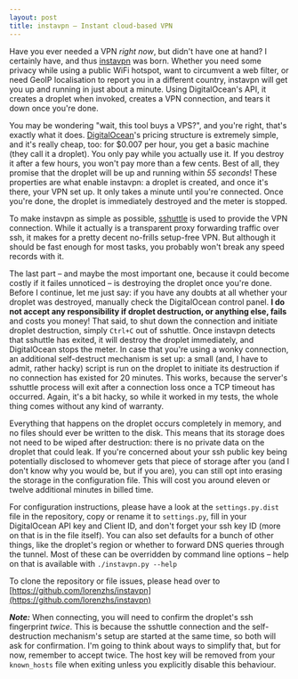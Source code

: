 ```yaml
---
layout: post
title: instavpn — Instant cloud-based VPN
---
```


Have you ever needed a VPN *right now*, but didn't have one at hand? I certainly have, and thus [instavpn](https://github.com/lorenzhs/instavpn) was born. Whether you need some privacy while using a public WiFi hotspot, want to circumvent a web filter, or need GeoIP localisation to report you in a different country, instavpn will get you up and running in just about a minute. Using DigitalOcean's API, it creates a droplet when invoked, creates a VPN connection, and tears it down once you're done.

You may be wondering "wait, this tool buys a VPS?", and you're right, that's exactly what it does. [DigitalOcean](https://digitalocean.com)'s pricing structure is extremely simple, and it's really cheap, too: for $0.007 per hour, you get a basic machine (they call it a droplet). You only pay while you actually use it. If you destroy it after a few hours, you won't pay more than a few cents. Best of all, they promise that the droplet will be up and running within *55 seconds*! These properties are what enable instavpn: a droplet is created, and once it's there, your VPN set up. It only takes a minute until you're connected. Once you're done, the droplet is immediately destroyed and the meter is stopped.

To make instavpn as simple as possible, [sshuttle](https://github.com/apenwarr/sshuttle) is used to provide the VPN connection. While it actually is a transparent proxy forwarding traffic over ssh, it makes for a pretty decent no-frills setup-free VPN. But although it should be fast enough for most tasks, you probably won't break any speed records with it.

The last part – and maybe the most important one, because it could become costly if it failes unnoticed – is destroying the droplet once you're done. Before I continue, let me just say: if you have any doubts at all whether your droplet was destroyed, manually check the DigitalOcean control panel. **I do not accept any responsibility if droplet destruction, or anything else, fails** and costs you money! That said, to shut down the connection and initiate droplet destruction, simply `Ctrl+C` out of sshuttle. Once instavpn detects that sshuttle has exited, it will destroy the droplet immediately, and DigitalOcean stops the meter. In case that you're using a wonky connection, an additional self-destruct mechanism is set up: a small (and, I have to admit, rather hacky) script is run on the droplet to initiate its destruction if no connection has existed for 20 minutes. This works, because the server's sshuttle process will exit after a connection loss once a TCP timeout has occurred. Again, it's a bit hacky, so while it worked in my tests, the whole thing comes without any kind of warranty.

Everything that happens on the droplet occurs completely in memory, and no files should ever be written to the disk. This means that its storage does not need to be wiped after destruction: there is no private data on the droplet that could leak. If you're concerned about your ssh public key being potentially disclosed to whomever gets that piece of storage after you (and I don't know why you would be, but if you are), you can still opt into erasing the storage in the configuration file. This will cost you around eleven or twelve additional minutes in billed time.

For configuration instructions, please have a look at the `settings.py.dist` file in the repository, copy or rename it to `settings.py`, fill in your DigitalOcean API key and Client ID, and don't forget your ssh key ID (more on that is in the file itself). You can also set defaults for a bunch of other things, like the droplet's region or whether to forward DNS queries through the tunnel. Most of these can be overridden by command line options – help on that is available with `./instavpn.py --help`

To clone the repository or file issues, please head over to [https://github.com/lorenzhs/instavpn](https://github.com/lorenzhs/instavpn)

***Note:*** When connecting, you will need to confirm the droplet's ssh fingerprint *twice*. This is because the sshuttle connection and the self-destruction mechanism's setup are started at the same time, so both will ask for confirmation. I'm going to think about ways to simplify that, but for now, remember to accept twice. The host key will be removed from your `known_hosts` file when exiting unless you explicitly disable this behaviour.